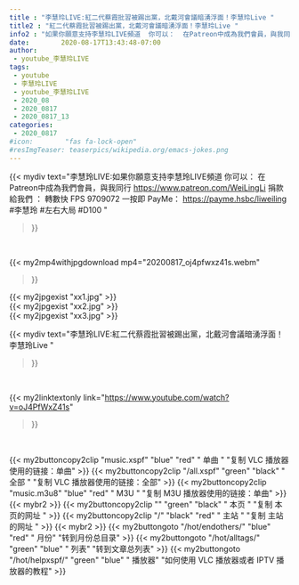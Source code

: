```yaml
---
title : "李慧玲LIVE:紅二代蔡霞批習被踢出黨，北戴河會議暗湧浮面！李慧玲Live "
title2 : "紅二代蔡霞批習被踢出黨，北戴河會議暗湧浮面！李慧玲Live "
info2 : "如果你願意支持李慧玲LIVE頻道  你可以：  在Patreon中成為我們會員，與我同行 https://www.patreon.com/WeiLingLi  捐款給我們 ： 轉數快 FPS 9709072   一按即 PayMe： https://payme.hsbc/liweiling  #李慧玲 #左右大局 #D100 "
date:        2020-08-17T13:43:48-07:00
author:
 - youtube_李慧玲LIVE
tags:
 - youtube
 - 李慧玲LIVE
 - youtube_李慧玲LIVE
 - 2020_08
 - 2020_0817
 - 2020_0817_13
categories:
 - 2020_0817
#icon:        "fas fa-lock-open"
#resImgTeaser: teaserpics/wikipedia.org/emacs-jokes.png
---
```


{{< mydiv text="李慧玲LIVE:如果你願意支持李慧玲LIVE頻道  你可以：  在Patreon中成為我們會員，與我同行 https://www.patreon.com/WeiLingLi  捐款給我們 ： 轉數快 FPS 9709072   一按即 PayMe： https://payme.hsbc/liweiling  #李慧玲 #左右大局 #D100 "
>}}
<br>


{{< my2mp4withjpgdownload mp4="20200817_oj4pfwxz41s.webm"
>}}

{{< my2jpgexist "xx1.jpg" >}}<br>
{{< my2jpgexist "xx2.jpg" >}}<br>
{{< my2jpgexist "xx3.jpg" >}}<br>



{{< mydiv text="李慧玲LIVE:紅二代蔡霞批習被踢出黨，北戴河會議暗湧浮面！李慧玲Live "
>}}
<br>

{{< my2linktextonly link="https://www.youtube.com/watch?v=oJ4PfWxZ41s"
>}}


<br>

{{< my2buttoncopy2clip "music.xspf"        "blue"   "red"    " 单曲 "  "复制 VLC 播放器使用的链接：单曲" >}} {{< my2buttoncopy2clip "/all.xspf"         "green"  "black"  " 全部 "  "复制 VLC 播放器使用的链接：全部" >}} {{< my2buttoncopy2clip "music.m3u8"        "blue"   "red"    " M3U  "    "复制 M3U 播放器使用的链接：单曲" >}} {{< mybr2 >}} {{< my2buttoncopy2clip ""                  "green"  "black"  " 本页 "    "复制 本页的网址 " >}} {{< my2buttoncopy2clip "/"                 "black"  "red"    " 主站 "    "复制 主站的网址 " >}} {{< mybr2 >}} {{< my2buttongoto      "/hot/endothers/"   "blue"   "red"    " 月份"   "转到月份总目录" >}} {{< my2buttongoto      "/hot/alltags/"     "green"  "blue"   " 列表"   "转到文章总列表" >}} {{< my2buttongoto      "/hot/helpxspf/"    "green"  "blue"   " 播放器" "如何使用 VLC 播放器或者 IPTV 播放器的教程" >}} 
